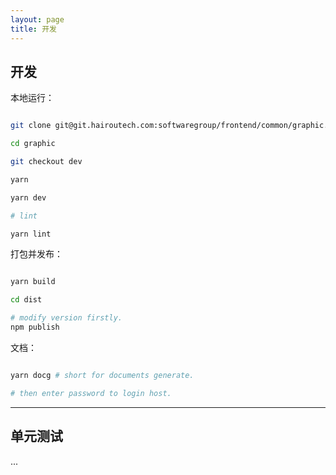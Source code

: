 ```yaml
---
layout: page
title: 开发
---
```


## 开发

本地运行：

```sh

git clone git@git.hairoutech.com:softwaregroup/frontend/common/graphic.git

cd graphic

git checkout dev

yarn

yarn dev

# lint

yarn lint

```

打包并发布：

```sh

yarn build

cd dist

# modify version firstly.
npm publish

```

文档：

```sh

yarn docg # short for documents generate.

# then enter password to login host.

```

---

## 单元测试

...
